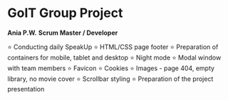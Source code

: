 # GoIT Group Project

**Ania P.W.**
**Scrum Master / Developer**

⭐ Conducting daily SpeakUp
⭐ HTML/CSS page footer
⭐ Preparation of containers for mobile, tablet and desktop
⭐ Night mode
⭐ Modal window with team members
⭐ Favicon
⭐ Cookies
⭐ Images - page 404, empty library, no movie cover
⭐ Scrollbar styling
⭐ Preparation of the project presentation

